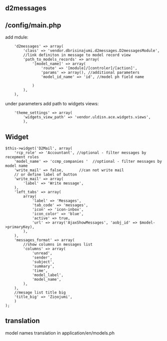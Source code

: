 d2messages
----------

/config/main.php
----------------

add mdule: 

        'd2messages' => array( 
            'class' => 'vendor.dbrisinajumi.d2messages.D2messagesModule',
            //link definiton in message to model record view
            'path_to_models_records' => array(
                '[model_name]' => array(
                    'route' => '[module]/[controler]/[action]',
                    'params' => array(), //additional parameters
                    'model_id_name' => 'id', //model ph field name
                    
                )
            ),
        ),
        

under parameters add path to widgets views: 
    
        'theme_settings' => array(
            'widgets_view_path' => 'vendor.uldisn.ace.widgets.views',
            ),    
            
        
        
Widget
------

    $this->widget('D2Mail', array(
        'rcp_role' => 'Accountant', //optional - filter messages by recepment roles 
        'model_name' => 'ccmp_companies '  //optional - filter messages by model name
        'write_mail' => false,       //can not write mail
        // or define label of button
        'write_mail' => array(
            'label' => 'Write message',
        ),        
        'left_tabs' => array(
            array(
                'label' => 'Messages',
                'tab_code' => 'messages',
                'icon' => 'icon-inbox',
                'icon_color' => 'blue',
                'active' => true,
                'url' => array('AjaxShowMessages', 'aobj_id' => $model->primaryKey),
            ),
        ),
        'messages_format' => array(
            //show columns in messages list
            'columns' => array(
                'unread',
                'sender',
                'subject',
                'summary',
                'time',
                'model_label',
                'model_name',
            ),
        ),
        //mesage list title big
        'title_big' => 'Ziņojumi',
        )
    );
    
translation
-----------
    
model names translation in application/en/models.ph 
    

